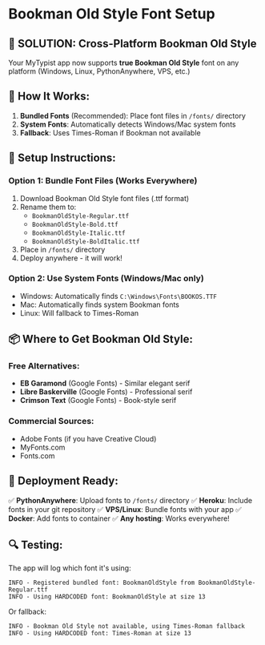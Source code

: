 # Bookman Old Style Font Setup

## 🎯 **SOLUTION: Cross-Platform Bookman Old Style**

Your MyTypist app now supports **true Bookman Old Style** font on any platform (Windows, Linux, PythonAnywhere, VPS, etc.)

## 📁 **How It Works:**

1. **Bundled Fonts** (Recommended): Place font files in `/fonts/` directory
2. **System Fonts**: Automatically detects Windows/Mac system fonts
3. **Fallback**: Uses Times-Roman if Bookman not available

## 🔧 **Setup Instructions:**

### Option 1: Bundle Font Files (Works Everywhere)
1. Download Bookman Old Style font files (.ttf format)
2. Rename them to:
   - `BookmanOldStyle-Regular.ttf`
   - `BookmanOldStyle-Bold.ttf`
   - `BookmanOldStyle-Italic.ttf`
   - `BookmanOldStyle-BoldItalic.ttf`
3. Place in `/fonts/` directory
4. Deploy anywhere - it will work!

### Option 2: Use System Fonts (Windows/Mac only)
- Windows: Automatically finds `C:\Windows\Fonts\BOOKOS.TTF`
- Mac: Automatically finds system Bookman fonts
- Linux: Will fallback to Times-Roman

## 📦 **Where to Get Bookman Old Style:**

### Free Alternatives:
- **EB Garamond** (Google Fonts) - Similar elegant serif
- **Libre Baskerville** (Google Fonts) - Professional serif
- **Crimson Text** (Google Fonts) - Book-style serif

### Commercial Sources:
- Adobe Fonts (if you have Creative Cloud)
- MyFonts.com
- Fonts.com

## 🚀 **Deployment Ready:**

✅ **PythonAnywhere**: Upload fonts to `/fonts/` directory
✅ **Heroku**: Include fonts in your git repository
✅ **VPS/Linux**: Bundle fonts with your app
✅ **Docker**: Add fonts to container
✅ **Any hosting**: Works everywhere!

## 🔍 **Testing:**

The app will log which font it's using:
```
INFO - Registered bundled font: BookmanOldStyle from BookmanOldStyle-Regular.ttf
INFO - Using HARDCODED font: BookmanOldStyle at size 13
```

Or fallback:
```
INFO - Bookman Old Style not available, using Times-Roman fallback
INFO - Using HARDCODED font: Times-Roman at size 13
```
